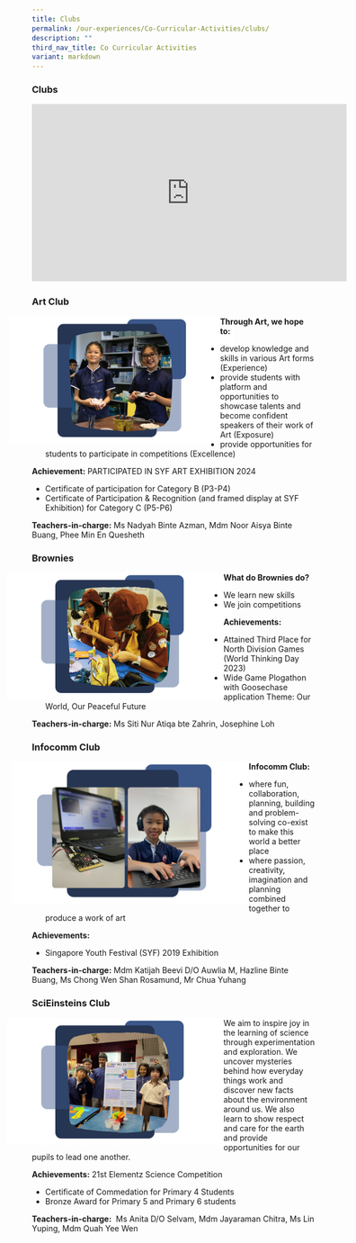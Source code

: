 ```yaml
---
title: Clubs
permalink: /our-experiences/Co-Curricular-Activities/clubs/
description: ""
third_nav_title: Co Curricular Activities
variant: markdown
---
```

### Clubs

<iframe width="560" height="315" src="https://www.youtube.com/embed/hMN1SOpXEyI" title="YouTube video player" frameborder="0" allow="accelerometer; autoplay; clipboard-write; encrypted-media; gyroscope; picture-in-picture" allowfullscreen=""></iframe>

### Art Club

<img src="/images/Art.png" style="width:400px;margin-right:-25px;margin-left:-40px" align="left"> 

**Through Art, we hope to:**&nbsp;

*   develop knowledge and skills in various Art forms (Experience)&nbsp; &nbsp;
*   provide students with platform and opportunities to showcase talents and become confident speakers of their work of Art (Exposure)
*   provide opportunities for students to participate in competitions (Excellence)

**Achievement:**    PARTICIPATED IN SYF ART EXHIBITION 2024

*   Certificate of participation for Category B (P3-P4)
*   Certificate of Participation &amp; Recognition (and framed display at SYF Exhibition) for Category C (P5-P6)

**Teachers-in-charge:**
Ms Nadyah Binte Azman, Mdm Noor Aisya Binte Buang, Phee Min En Quesheth

### Brownies

<img src="/images/Brownies.png" style="width:400px;margin-right:-15px;margin-left:-44px" align="left"> 

**What do Brownies do?**  

*   We learn new skills
*   We join competitions

**Achievements:**

* Attained Third Place for North Division Games (World Thinking Day 2023)
* Wide Game Plogathon with Goosechase application Theme: Our World, Our Peaceful Future

**Teachers-in-charge:**
Ms Siti Nur Atiqa bte Zahrin, Josephine Loh

### Infocomm Club

<img src="/images/Infocomm.png" style="width:450px;margin-right:-30px;margin-left:-34px" align="left"> 

**Infocomm Club:**  

*   where fun, collaboration, planning, building and problem-solving co-exist to make this world a better place
*   where passion, creativity, imagination and planning combined together to produce a work of art

**Achievements:**&nbsp;

*   Singapore Youth Festival (SYF) 2019 Exhibition
 

**Teachers-in-charge:**
Mdm Katijah Beevi D/O Auwlia M, Hazline Binte Buang, Ms Chong Wen Shan Rosamund, Mr Chua Yuhang

### SciEinsteins Club

<img src="/images/Scieinsteins.png" style="width:400px;margin-right:-15px;margin-left:-44px" align="left"> 

We aim to inspire joy in the learning of science through experimentation and exploration.&nbsp;We uncover mysteries behind how everyday things work and discover new facts about the environment around us.&nbsp;We also learn to show respect and care for the earth and provide opportunities for our pupils to lead one another.

**Achievements:** 21st Elementz Science Competition
* Certificate of Commedation for Primary 4 Students
* Bronze Award for  Primary 5 and Primary 6 students


**Teachers-in-charge:**&nbsp; Ms Anita D/O Selvam, Mdm Jayaraman Chitra, Ms Lin Yuping, Mdm Quah Yee Wen